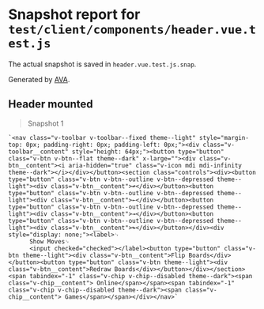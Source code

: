 # Snapshot report for `test/client/components/header.vue.test.js`

The actual snapshot is saved in `header.vue.test.js.snap`.

Generated by [AVA](https://ava.li).

## Header mounted

> Snapshot 1

    `<nav class="v-toolbar v-toolbar--fixed theme--light" style="margin-top: 0px; padding-right: 0px; padding-left: 0px;"><div class="v-toolbar__content" style="height: 64px;"><button type="button" class="v-btn v-btn--flat theme--dark" x-large=""><div class="v-btn__content"><i aria-hidden="true" class="v-icon mdi mdi-infinity theme--dark"></i></div></button><section class="controls"><div><button type="button" class="v-btn v-btn--outline v-btn--depressed theme--light"><div class="v-btn__content">↫</div></button><button type="button" class="v-btn v-btn--outline v-btn--depressed theme--light"><div class="v-btn__content">←</div></button><button type="button" class="v-btn v-btn--outline v-btn--depressed theme--light"><div class="v-btn__content">→</div></button><button type="button" class="v-btn v-btn--outline v-btn--depressed theme--light"><div class="v-btn__content">↬</div></button></div><div style="display: none;"><label>␊
          Show Moves␊
          <input checked="checked"></label><button type="button" class="v-btn theme--light"><div class="v-btn__content">Flip Boards</div></button><button type="button" class="v-btn theme--light"><div class="v-btn__content">Redraw Boards</div></button></div></section><span tabindex="-1" class="v-chip v-chip--disabled theme--dark"><span class="v-chip__content"> Online</span></span><span tabindex="-1" class="v-chip v-chip--disabled theme--dark"><span class="v-chip__content"> Games</span></span></div></nav>`
